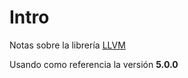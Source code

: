 # Intro

Notas sobre la librería [LLVM](https://llvm.org/)

Usando como referencia la versión **5.0.0**
